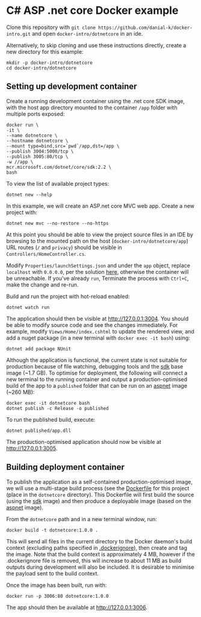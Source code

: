 # C# ASP .net core Docker example
Clone this repository with ```git clone https://github.com/danial-k/docker-intro.git``` and open ```docker-intro/dotnetcore``` in an ide.

Alternatively, to skip cloning and use these instructions directly, create a new directory for this example:
```shell
mkdir -p docker-intro/dotnetcore
cd docker-intro/dotnetcore
```

## Setting up development container
Create a running development container using the .net core SDK image, with the host app directory mounted to the container ```/app``` folder with multiple ports exposed:
```shell
docker run \
-it \
--name dotnetcore \
--hostname dotnetcore \
--mount type=bind,src=`pwd`/app,dst=/app \
--publish 3004:5000/tcp \
--publish 3005:80/tcp \
-w //app \
mcr.microsoft.com/dotnet/core/sdk:2.2 \
bash
```

To view the list of available project types:
```shell
dotnet new --help
```

In this example, we will create an ASP.net core MVC web app.  Create a new project with:
```shell
dotnet new mvc --no-restore --no-https
```
At this point you should be able to view the project source files in an IDE by browsing to the mounted path on the host (```docker-intro/dotnetcore/app```)  URL routes (```/``` and ```privacy```) should be visible in ```Controllers/HomeController.cs```.

Modify ```Properties/launchSettings.json``` and under the ```app``` object, replace ```localhost``` with ```0.0.0.0```, per the solution [here](https://stackoverflow.com/questions/51188774/docker-dotnet-watch-run-error-unable-to-bind-to-https-localhost5000-on-the-i), otherwise the container will be unreachable.  If you've already ```run```, Terminate the process with ```Ctrl+C```, make the change and re-run.

Build and run the project with hot-reload enabled:
```shell
dotnet watch run
```

The application should then be visible at http://127.0.0.1:3004.  You should be able to modify source code and see the changes immediately.  For example, modify ```Views/Home/index.cshtml``` to update the rendered view, and add a nuget package (in a new terminal with ```docker exec -it bash```) using:
```
dotnet add package NUnit
```

Although the application is functional, the current state is not suitable for production because of file watching, debugging tools and the [sdk](https://hub.docker.com/_/microsoft-dotnet-core-sdk/) base image (~1.7 GB).  To optimise for deployment, the following will connect a new terminal to the running container and output a production-optimised build of the app to a ```published``` folder that can be run on an [aspnet](https://hub.docker.com/_/microsoft-dotnet-core-aspnet/) image (~260 MB):

```
docker exec -it dotnetcore bash
dotnet publish -c Release -o published
```
To run the published build, execute:
```
dotnet published/app.dll
```
The production-optimised application should now be visible at http://127.0.0.1:3005.

## Building deployment container
To publish the application as a self-contained production-optimised image, we will use a multi-stage build process (see the [Dockerfile](Dockerfile) for this project (place in the ```dotnetcore``` directory).  This Dockerfile will first build the source (using the [sdk](https://hub.docker.com/_/microsoft-dotnet-core-sdk/) image) and then produce a deployable image (based on the [aspnet](https://hub.docker.com/_/microsoft-dotnet-core-aspnet/) image).

From the ```dotnetcore``` path and in a new terminal window, run:
```
docker build -t dotnetcore:1.0.0 .
```
This will send all files in the current directory to the Docker daemon's build context  (excluding paths specified in [.dockerignore](.dockerignore)), then create and tag the image.  Note that the build context is approximately 4 MB, however if the .dockerignore file is removed, this will increase to about 11 MB as build outputs during development will also be included.  It is desirable to minimise the payload sent to the build context.

Once the image has been built, run with:
```shell
docker run -p 3006:80 dotnetcore:1.0.0
```
The app should then be available at http://127.0.0.1:3006.
